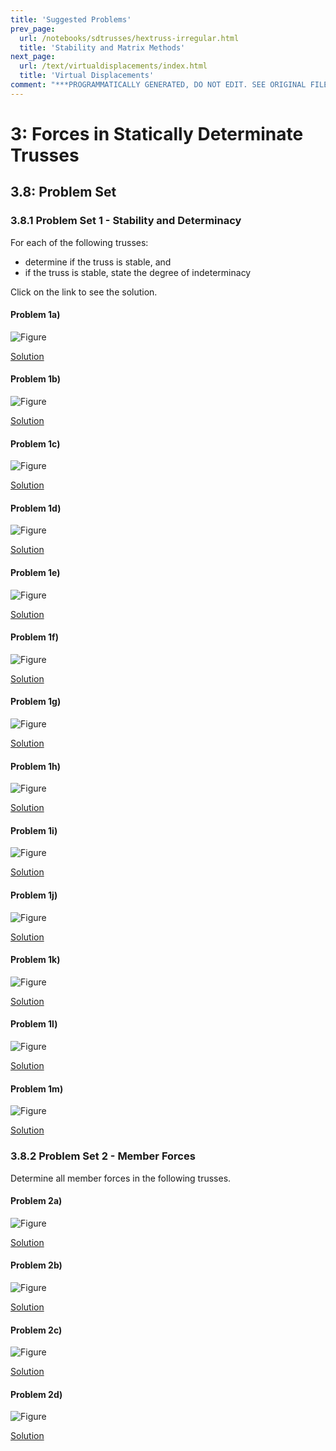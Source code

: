 ```yaml
---
title: 'Suggested Problems'
prev_page:
  url: /notebooks/sdtrusses/hextruss-irregular.html
  title: 'Stability and Matrix Methods'
next_page:
  url: /text/virtualdisplacements/index.html
  title: 'Virtual Displacements'
comment: "***PROGRAMMATICALLY GENERATED, DO NOT EDIT. SEE ORIGINAL FILES IN /content***"
---
```

# 3: Forces in Statically Determinate Trusses

## 3.8: Problem Set

### 3.8.1 Problem Set 1 - Stability and Determinacy

For each of the following trusses:

* determine if the truss is stable, and
* if the truss is stable, state the degree of indeterminacy

Click on the link to see the solution.

#### Problem 1a)

![Figure](../../images/sdtrusses/problems/ps-truss-01.svg)

[Solution](../../images/sdtrusses/problems/ps-truss-01-soln.svg)


#### Problem 1b)

![Figure](../../images/sdtrusses/problems/ps-truss-02.svg)

[Solution](../../images/sdtrusses/problems/ps-truss-02-soln.svg)


#### Problem 1c)

![Figure](../../images/sdtrusses/problems/ps-truss-03.svg)

[Solution](../../images/sdtrusses/problems/ps-truss-03-soln.svg)


#### Problem 1d)

![Figure](../../images/sdtrusses/problems/ps-truss-04.svg)

[Solution](../../images/sdtrusses/problems/ps-truss-04-soln.svg)


#### Problem 1e)

![Figure](../../images/sdtrusses/problems/ps-truss-05.svg)

[Solution](../../images/sdtrusses/problems/ps-truss-05-soln.svg)


#### Problem 1f)

![Figure](../../images/sdtrusses/problems/ps-truss-06.svg)

[Solution](../../images/sdtrusses/problems/ps-truss-06-soln.svg)


#### Problem 1g)

![Figure](../../images/sdtrusses/problems/ps-truss-07.svg)

[Solution](../../images/sdtrusses/problems/ps-truss-07-soln.svg)


#### Problem 1h)

![Figure](../../images/sdtrusses/problems/ps-truss-08.svg)

[Solution](../../images/sdtrusses/problems/ps-truss-08-soln.svg)


#### Problem 1i)

![Figure](../../images/sdtrusses/problems/ps-truss-09.svg)

[Solution](../../images/sdtrusses/problems/ps-truss-09-soln.svg)


#### Problem 1j)

![Figure](../../images/sdtrusses/problems/ps-truss-12.svg)

[Solution](../../images/sdtrusses/problems/ps-truss-12-soln.svg)


#### Problem 1k)

![Figure](../../images/sdtrusses/problems/ps-truss-13.svg)

[Solution](../../images/sdtrusses/problems/ps-truss-13-soln.svg)


#### Problem 1l)

![Figure](../../images/sdtrusses/problems/ps-truss-14.svg)

[Solution](../../images/sdtrusses/problems/ps-truss-14-soln.svg)


#### Problem 1m)

![Figure](../../images/sdtrusses/problems/ps-truss-15.svg)

[Solution](../../images/sdtrusses/problems/ps-truss-15-soln.svg)

### 3.8.2 Problem Set 2 - Member Forces

Determine all member forces in the following trusses.

####   Problem 2a)

![Figure](../../images/sdtrusses/problems/ps-truss-10.svg)

[Solution](../../images/sdtrusses/problems/ps-truss-10-soln.svg)


####   Problem 2b)

![Figure](../../images/sdtrusses/problems/ps-truss-11.svg)

[Solution](../../images/sdtrusses/problems/ps-truss-11-soln.svg)


####   Problem 2c)

![Figure](../../images/sdtrusses/problems/ps-truss-16.svg)

[Solution](../../images/sdtrusses/problems/ps-truss-16-soln.svg)


####   Problem 2d)

![Figure](../../images/sdtrusses/problems/ps-truss-17.svg)

[Solution](../../images/sdtrusses/problems/ps-truss-17-soln.svg)
